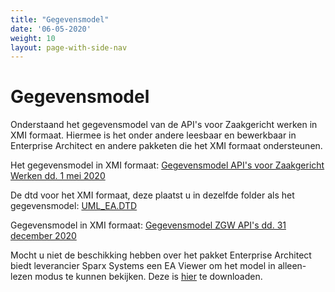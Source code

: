 ```yaml
---
title: "Gegevensmodel"
date: '06-05-2020'
weight: 10
layout: page-with-side-nav
---
```

# Gegevensmodel

Onderstaand het gegevensmodel van de API's voor Zaakgericht werken in XMI formaat. Hiermee is het onder andere leesbaar en bewerkbaar in Enterprise Architect en andere pakketen die het XMI formaat ondersteunen.

Het gegevensmodel in XMI formaat: [Gegevensmodel API's voor Zaakgericht Werken dd. 1 mei 2020](_assets/20200501_ZGW_APIs.xml)

De dtd voor het XMI formaat, deze plaatst u in dezelfde folder als het gegevensmodel: [UML_EA.DTD](_assets/UML_EA.DTD)

Gegevensmodel in XMI formaat: [Gegevensmodel ZGW API's dd. 31 december 2020](_assets/20201231_ZGW_APIs.xml)

Mocht u niet de beschikking hebben over het pakket Enterprise Architect biedt leverancier Sparx Systems een EA Viewer om het model in alleen-lezen modus te kunnen bekijken. Deze is [hier](https://www.sparxsystems.eu/enterprise-architect/ea-lite-edition/) te downloaden.

